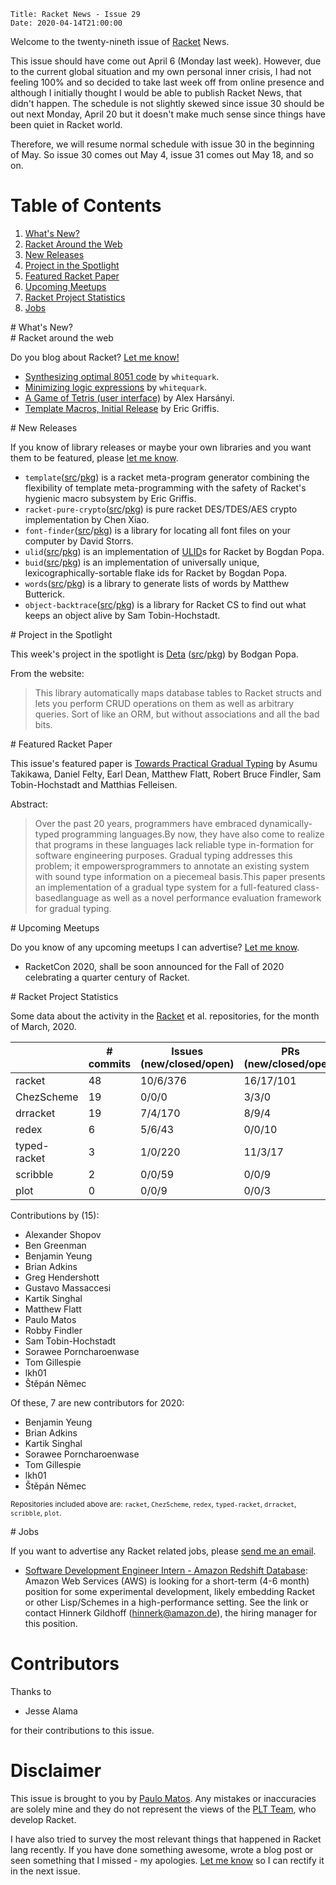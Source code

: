     Title: Racket News - Issue 29
    Date: 2020-04-14T21:00:00

Welcome to the twenty-nineth issue of [Racket](https://www.racket-lang.org) News. 

This issue should have come out April 6 (Monday last week). However, due to the current global situation and my own personal inner crisis, I had not feeling 100% and so decided to take last week off from online presence and although I initially thought I would be able to publish Racket News, that didn't happen. The schedule is not slightly skewed since issue 30 should be out next Monday, April 20 but it doesn't make much sense since things have been quiet in Racket world. 

Therefore, we will resume normal schedule with issue 30 in the beginning of May. So issue 30 comes out May 4, issue 31 comes out May 18, and so on. 



# Table of Contents

1. [What's New?](#whatsnew)
2. [Racket Around the Web](#aroundtheweb)
3. [New Releases](#newreleases)
4. [Project in the Spotlight](#spotlight)
5. [Featured Racket Paper](#featuredpaper)
6. [Upcoming Meetups](#meetups)
7. [Racket Project Statistics](#stats)
8. [Jobs](#jobs)

<div id='whatsnew'/>
# What's New?

<!-- * Last week [RacketFest](https://racketfest.com), organized by Jesse Alama, took place in Berlin, Germany. Unfortunately, I was unable to join but from [the](https://twitter.com/mrcwhl/status/1233434679107358720) [several](https://twitter.com/joergenbr/status/1233157000441274369) [comments](https://twitter.com/alexshendi/status/1233163089337561095) [on](https://twitter.com/spdegabrielle/status/1233373042505658369) [twitter](https://twitter.com/THISISDINOSAUR/status/1233434296913887234) it seems to have been yet another success. Thanks to Jesse for RacketFest! -->
<!-- * Sage Gerard is [starting a syntax highlighter project](https://groups.google.com/d/msg/racket-users/KgnocORsBt8/Wzrb7RuNBwAJ). If this is something that interests you, join the discussion! -->
<!-- * Would you be interested in a [Racket Meetup in London](https://groups.google.com/d/msg/racket-users/sklZiVBOIGU/b9L4j5ktCQAJ)? If so, chime in! -->
<!-- * Stephen de Gabrielle ran a quick [racket editor survey](https://groups.google.com/d/msg/racket-users/PdL-O9sFiVo/QUTxxdJiCQAJ), whose results are [now online](https://de.surveymonkey.com/results/SM-GBD6J7ST7/). The same survey took place in [slack as well](https://racket.slack.com/archives/C06V96CKX/p1582485281026300). -->
<!-- * Matthew Butterick started an interesting thread on coding differences between RacketBC (the current Racket - BC stands for *Before Chez*) and RacketCS. It is definitely [worth a read](https://groups.google.com/d/msg/racket-users/r01YPGBDV-g/z0H-tRrPCAAJ)! -->

<div id='aroundtheweb'/>
# Racket around the web

Do you blog about Racket? [Let me know!](mailto:pmatos@linki.tools)

* [Synthesizing optimal 8051 code](https://lab.whitequark.org/notes/2020-04-06/synthesizing-optimal-8051-code/) by `whitequark`.
* [Minimizing logic expressions](https://lab.whitequark.org/notes/2020-04-06/minimizing-logic-expressions/) by `whitequark`.
* [A Game of Tetris (user interface)](https://alex-hhh.github.io/2020/03/a-game-of-tetris-2.html) by Alex Harsányi.
* [Template Macros, Initial Release](https://dedbox.github.io/2020/03/template-macros-initial-release.html) by Eric Griffis.

<div id='newreleases'/>
# New Releases

If you know of library releases or maybe your own libraries and you want them to be featured, please [let me know](mailto:pmatos@linki.tools).

* `template`([src](https://github.com/dedbox/racket-template/tree/master)/[pkg](https://pkgs.racket-lang.org/package/template)) is a racket meta-program generator combining the flexibility of template meta-programming with the safety of Racket's hygienic macro subsystem by Eric Griffis.
* `racket-pure-crypto`([src](https://github.com/simmone/racket-pure-crypto)/[pkg](https://pkgs.racket-lang.org/package/pure-crypto)) is pure racket DES/TDES/AES crypto implementation by Chen Xiao.
* `font-finder`([src](https://github.com/dstorrs/font-finder/tree/master)/[pkg](https://pkgs.racket-lang.org/package/font-finder)) is a library for locating all font files on your computer by David Storrs.
* `ulid`([src](https://github.com/Bogdanp/racket-ulid/tree/master)/[pkg](https://pkgs.racket-lang.org/package/ulid)) is an implementation of [ULID](https://github.com/ulid/spec)s for Racket by Bogdan Popa.
* `buid`([src](https://github.com/Bogdanp/racket-buid/tree/master)/[pkg](https://pkgs.racket-lang.org/package/buid)) is an implementation of universally unique, lexicographically-sortable flake ids for Racket by Bogdan Popa.
* `words`([src](https://github.com/mbutterick/words/tree/master)/[pkg](https://pkgs.racket-lang.org/package/words)) is a library to generate lists of words by Matthew Butterick.
* `object-backtrace`([src](https://github.com/samth/object-backtrace/tree/master)/[pkg](https://pkgs.racket-lang.org/package/object-backtrace)) is  a library for Racket CS to find out what keeps an object alive by Sam Tobin-Hochstadt.

<div id='spotlight'/>
# Project in the Spotlight

This week's project in the spotlight is [Deta](https://deta.defn.io/) ([src](https://github.com/Bogdanp/deta)/[pkg](https://pkgs.racket-lang.org/package/deta)) by Bodgan Popa.

From the website:

> This library automatically maps database tables to Racket structs and lets you perform CRUD operations on them as well as arbitrary queries. Sort of like an ORM, but without associations and all the bad bits.

<div id='featuredpaper'/>
# Featured Racket Paper

This issue's featured paper is [Towards Practical Gradual Typing](https://drive.google.com/file/d/10UIZFb8zYKtsR8qaoW32THKFpPecxGqS/view?usp=sharing) by Asumu Takikawa, Daniel Felty, Earl Dean, Matthew Flatt, Robert Bruce Findler, Sam Tobin-Hochstadt and Matthias Felleisen.

Abstract:

> Over the past 20 years, programmers have embraced dynamically-typed programming languages.By now, they have also come to realize that programs in these languages lack reliable type in-formation for software engineering purposes. Gradual typing addresses this problem; it empowersprogrammers to annotate an existing system with sound type information on a piecemeal basis.This paper presents an implementation of a gradual type system for a full-featured class-basedlanguage as well as a novel performance evaluation framework for gradual typing.

<div id='meetups'/>
# Upcoming Meetups

Do you know of any upcoming meetups I can advertise? [Let me know](mailto:pmatos@linki.tools).

* RacketCon 2020, shall be soon announced for the Fall of 2020 celebrating a quarter century of Racket.

<div id='stats'/>
# Racket Project Statistics

Some data about the activity in the [Racket](https://github.com/racket) et al. repositories, for the month of March, 2020.

<!-- Repo racket -->
<!-- # Commits: 48 -->
<!-- Issues: 10/6/376 -->
<!-- PRs: 16/17/101 -->

<!-- Repo ChezScheme -->
<!-- # Commits: 19 -->
<!-- Issues: 0/0/0 -->
<!-- PRs: 3/3/0 -->

<!-- Repo drracket -->
<!-- # Commits: 19 -->
<!-- Issues: 7/4/170 -->
<!-- PRs: 8/9/4 -->

<!-- Repo redex -->
<!-- # Commits: 6 -->
<!-- Issues: 5/6/43 -->
<!-- PRs: 0/0/10 -->

<!-- Repo typed-racket -->
<!-- # Commits: 3 -->
<!-- Issues: 1/0/220 -->
<!-- PRs: 11/3/17 -->

<!-- Repo scribble -->
<!-- # Commits: 0 -->
<!-- Issues: 0/0/59 -->
<!-- PRs: 0/0/9 -->

<!-- Repo plot -->
<!-- # Commits: 0 -->
<!-- Issues: 0/0/9 -->
<!-- PRs: 0/0/3 -->

<div class="table-wrapper">
<table class="fl-table">
<thead>
<tr><th></th><th># commits</th><th>Issues (new/closed/open)</th><th>PRs (new/closed/open)</th></tr>
</thead>
<tr><td>racket</td><td>48</td>           <td>10/6/376</td>         <td>16/17/101</td></tr>
<tr><td>ChezScheme</td><td>19</td>       <td>0/0/0</td>            <td>3/3/0</td></tr>
<tr><td>drracket</td><td>19</td>         <td>7/4/170</td>          <td>8/9/4</td></tr>
<tr><td>redex</td><td>6</td>             <td>5/6/43</td>           <td>0/0/10</td></tr>
<tr><td>typed-racket</td><td>3</td>      <td>1/0/220</td>          <td>11/3/17</td></tr>
<tr><td>scribble</td><td>2</td>          <td>0/0/59</td>           <td>0/0/9</td></tr>
<tr><td>plot</td><td>0</td>              <td>0/0/9</td>            <td>0/0/3</td></tr>
</table>
</div>

Contributions by (15):

* Alexander Shopov
* Ben Greenman
* Benjamin Yeung
* Brian Adkins
* Greg Hendershott
* Gustavo Massaccesi
* Kartik Singhal
* Matthew Flatt
* Paulo Matos
* Robby Findler
* Sam Tobin-Hochstadt
* Sorawee Porncharoenwase
* Tom Gillespie
* lkh01
* Štěpán Němec

Of these, 7 are new contributors for 2020:

* Benjamin Yeung
* Brian Adkins
* Kartik Singhal
* Sorawee Porncharoenwase
* Tom Gillespie
* lkh01
* Štěpán Němec

<small>Repositories included above are: `racket`, `ChezScheme`, `redex`, `typed-racket`, `drracket`, `scribble`, `plot`.</small>

<div id='jobs'/>
# Jobs

If you want to advertise any Racket related jobs, please [send me an email](mailto:pmatos@linki.tools).

* [Software Development Engineer Intern - Amazon Redshift Database](https://www.amazon.jobs/en-gb/jobs/995325/software-development-engineer-intern-amazon-redshift-database): Amazon Web Services (AWS) is looking for a short-term (4-6 month) position for some experimental development, likely embedding Racket or other Lisp/Schemes in a high-performance setting. See the link or contact Hinnerk Gildhoff (hinnerk@amazon.de), the hiring manager for this position.

# Contributors

Thanks to

* Jesse Alama

for their contributions to this issue.

# Disclaimer

This issue is brought to you by [Paulo Matos](mailto:pmatos@linki.tools). Any mistakes or inaccuracies are solely mine and
they do not represent the views of the [PLT Team](http://www.racket-lang.org/team.html), who develop Racket.

I have also tried to survey the most relevant things that happened in Racket lang recently. If you have done something awesome, wrote a blog post or seen something that I missed - my apologies. [Let me know](mailto:pmatos@linki.tools) so I can rectify it in the next issue.
